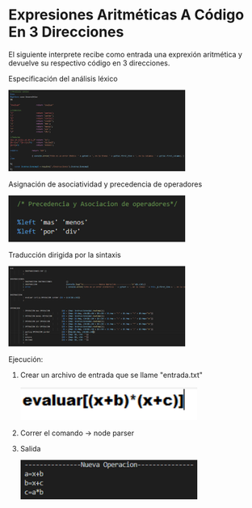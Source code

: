# Expresiones Aritméticas A Código En 3 Direcciones

El siguiente interprete recibe como entrada una exprexión aritmética y devuelve su respectivo código en 3 direcciones.

Especificación del análisis léxico

<img src="./imagenes/lexico.png" width="350" title="Análisis Léxico">

Asignación de asociatividad y precedencia de operadores

<img src="/imagenes/precedencia.png" width="350" title="Precedencia De Operadores">

Traducción dirigida por la sintaxis

<img src="/imagenes/tds.png" width="350" title="TDS">


Ejecución: 

1) Crear un archivo de entrada que se llame "entrada.txt"

    <img src="/imagenes/entrada.png" width="350" title="Entrada">

2) Correr el comando -> node parser

3) Salida

    <img src="/imagenes/salida.png" width="350" title="Salida">
